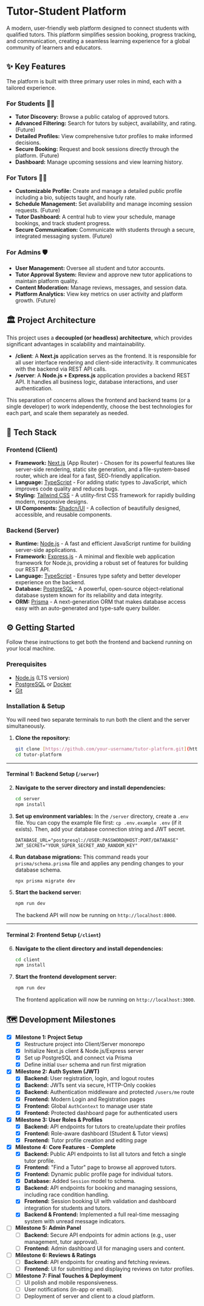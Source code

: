 # Tutor-Student Platform

A modern, user-friendly web platform designed to connect students with qualified tutors. This platform simplifies session booking, progress tracking, and communication, creating a seamless learning experience for a global community of learners and educators.

## ✨ Key Features

The platform is built with three primary user roles in mind, each with a tailored experience.

### For Students 🧑‍🎓
- **Tutor Discovery:** Browse a public catalog of approved tutors.
- **Advanced Filtering:** Search for tutors by subject, availability, and rating. (Future)
- **Detailed Profiles:** View comprehensive tutor profiles to make informed decisions.
- **Secure Booking:** Request and book sessions directly through the platform. (Future)
- **Dashboard:** Manage upcoming sessions and view learning history.

### For Tutors 👨‍🏫
- **Customizable Profile:** Create and manage a detailed public profile including a bio, subjects taught, and hourly rate.
- **Schedule Management:** Set availability and manage incoming session requests. (Future)
- **Tutor Dashboard:** A central hub to view your schedule, manage bookings, and track student progress.
- **Secure Communication:** Communicate with students through a secure, integrated messaging system. (Future)

### For Admins 🛡️
- **User Management:** Oversee all student and tutor accounts.
- **Tutor Approval System:** Review and approve new tutor applications to maintain platform quality.
- **Content Moderation:** Manage reviews, messages, and session data.
- **Platform Analytics:** View key metrics on user activity and platform growth. (Future)

## 🏛️ Project Architecture

This project uses a **decoupled (or headless) architecture**, which provides significant advantages in scalability and maintainability.

-   **/client**: A **Next.js** application serves as the frontend. It is responsible for all user interface rendering and client-side interactivity. It communicates with the backend via REST API calls.
-   **/server**: A **Node.js + Express.js** application provides a backend REST API. It handles all business logic, database interactions, and user authentication.

This separation of concerns allows the frontend and backend teams (or a single developer) to work independently, choose the best technologies for each part, and scale them separately as needed.

## 🚀 Tech Stack

### Frontend (Client)
-   **Framework:** [Next.js](https://nextjs.org/) (App Router) - Chosen for its powerful features like server-side rendering, static site generation, and a file-system-based router, which are ideal for a fast, SEO-friendly application.
-   **Language:** [TypeScript](https://www.typescriptlang.org/) - For adding static types to JavaScript, which improves code quality and reduces bugs.
-   **Styling:** [Tailwind CSS](https://tailwindcss.com/) - A utility-first CSS framework for rapidly building modern, responsive designs.
-   **UI Components:** [Shadcn/UI](https://ui.shadcn.com/) - A collection of beautifully designed, accessible, and reusable components.

### Backend (Server)
-   **Runtime:** [Node.js](https://nodejs.org/) - A fast and efficient JavaScript runtime for building server-side applications.
-   **Framework:** [Express.js](https://expressjs.com/) - A minimal and flexible web application framework for Node.js, providing a robust set of features for building our REST API.
-   **Language:** [TypeScript](https://www.typescriptlang.org/) - Ensures type safety and better developer experience on the backend.
-   **Database:** [PostgreSQL](https://www.postgresql.org/) - A powerful, open-source object-relational database system known for its reliability and data integrity.
-   **ORM:** [Prisma](https://www.prisma.io/) - A next-generation ORM that makes database access easy with an auto-generated and type-safe query builder.

## ⚙️ Getting Started

Follow these instructions to get both the frontend and backend running on your local machine.

### Prerequisites
-   [Node.js](https://nodejs.org/) (LTS version)
-   [PostgreSQL](https://www.postgresql.org/) or [Docker](https://www.docker.com/)
-   [Git](https://git-scm.com/)

### Installation & Setup
You will need two separate terminals to run both the client and the server simultaneously.

1.  **Clone the repository:**
    ```bash
    git clone [https://github.com/your-username/tutor-platform.git](https://github.com/your-username/tutor-platform.git)
    cd tutor-platform
    ```

---

#### **Terminal 1: Backend Setup (`/server`)**

2.  **Navigate to the server directory and install dependencies:**
    ```bash
    cd server
    npm install
    ```

3.  **Set up environment variables:**
    In the `/server` directory, create a `.env` file. You can copy the example file first: `cp .env.example .env` (if it exists). Then, add your database connection string and JWT secret.
    ```env
    DATABASE_URL="postgresql://USER:PASSWORD@HOST:PORT/DATABASE"
    JWT_SECRET="YOUR_SUPER_SECRET_AND_RANDOM_KEY"
    ```

4.  **Run database migrations:**
    This command reads your `prisma/schema.prisma` file and applies any pending changes to your database schema.
    ```bash
    npx prisma migrate dev
    ```

5.  **Start the backend server:**
    ```bash
    npm run dev
    ```
    The backend API will now be running on `http://localhost:8000`.

---

#### **Terminal 2: Frontend Setup (`/client`)**

6.  **Navigate to the client directory and install dependencies:**
    ```bash
    cd client
    npm install
    ```

7.  **Start the frontend development server:**
    ```bash
    npm run dev
    ```
    The frontend application will now be running on `http://localhost:3000`.

## 🗺️ Development Milestones

-   [x] **Milestone 1: Project Setup**
    -   [x] Restructure project into Client/Server monorepo
    -   [x] Initialize Next.js client & Node.js/Express server
    -   [x] Set up PostgreSQL and connect via Prisma
    -   [x] Define initial `User` schema and run first migration

-   [x] **Milestone 2: Auth System (JWT)**
    -   [x] **Backend:** User registration, login, and logout routes
    -   [x] **Backend:** JWTs sent via secure, HTTP-Only cookies
    -   [x] **Backend:** Authentication middleware and protected `/users/me` route
    -   [x] **Frontend:** Modern Login and Registration pages
    -   [x] **Frontend:** Global `AuthContext` to manage user state
    -   [x] **Frontend:** Protected dashboard page for authenticated users

-   [x] **Milestone 3: User Roles & Profiles**
    -   [x] **Backend:** API endpoints for tutors to create/update their profiles
    -   [x] **Frontend:** Role-aware dashboard (Student & Tutor views)
    -   [x] **Frontend:** Tutor profile creation and editing page

-   [x] **Milestone 4: Core Features** - **Complete**
    -   [x] **Backend:** Public API endpoints to list all tutors and fetch a single tutor profile.
    -   [x] **Frontend:** "Find a Tutor" page to browse all approved tutors.
    -   [x] **Frontend:** Dynamic public profile page for individual tutors.
    -   [x] **Database:** Added `Session` model to schema.
    -   [x] **Backend:** API endpoints for booking and managing sessions, including race condition handling.
    -   [x] **Frontend:** Session booking UI with validation and dashboard integration for students and tutors.
    -   [x] **Backend & Frontend:** Implemented a full real-time messaging system with unread message indicators.

-   [ ] **Milestone 5: Admin Panel**
    -   [ ] **Backend:** Secure API endpoints for admin actions (e.g., user management, tutor approval).
    -   [ ] **Frontend:** Admin dashboard UI for managing users and content.

-   [ ] **Milestone 6: Reviews & Ratings**
    -   [ ] **Backend:** API endpoints for creating and fetching reviews.
    -   [ ] **Frontend:** UI for submitting and displaying reviews on tutor profiles.

-   [ ] **Milestone 7: Final Touches & Deployment**
    -   [ ] UI polish and mobile responsiveness.
    -   [ ] User notifications (in-app or email).
    -   [ ] Deployment of server and client to a cloud platform.
